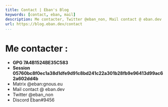 ```yaml
---
title: Contact | Eban's Blog
keywords: [contact, eban, mail]
description: Me contacter, Twitter @eban_non, Mail contact @ eban.dev ...
url: https://blog.eban.dev/contact
...
```


# Me contacter :

- **GPG 7A4B1524BE35C583**
- **Session 05760bc8f0ec1a38d1dfe9d91c8bd241c22a301b28fb9e96413d99ac62a602dd4b**
- Matrix @eban:gnous.eu
- Mail contact @ eban.dev
- Twitter @eban_non
- Discord Eban#9456

